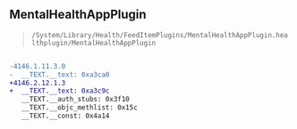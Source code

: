 ## MentalHealthAppPlugin

> `/System/Library/Health/FeedItemPlugins/MentalHealthAppPlugin.healthplugin/MentalHealthAppPlugin`

```diff

-4146.1.11.3.0
-  __TEXT.__text: 0xa3ca0
+4146.2.12.1.3
+  __TEXT.__text: 0xa3c9c
   __TEXT.__auth_stubs: 0x3f10
   __TEXT.__objc_methlist: 0x15c
   __TEXT.__const: 0x4a14

```
